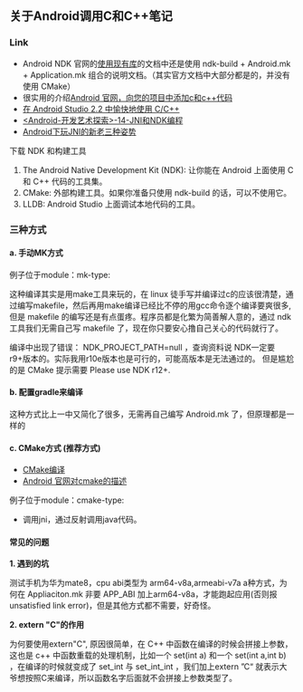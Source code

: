 ## 关于Android调用C和C++笔记

### Link
- Android NDK 官网的[使用现有库](https://developer.android.com/ndk/guides/libs.html)的文档中还是使用  ndk-build + Android.mk + Application.mk 组合的说明文档。（其实官方文档中大部分都是的，并没有使用 CMake）
- 很实用的介绍[Android 官网，向您的项目中添加c和c++代码](https://developer.android.com/studio/projects/add-native-code.html?hl=zh-cn)
- [在 Android Studio 2.2 中愉快地使用 C/C++](http://wl9739.github.io/2016/09/21/%E5%9C%A8-Android-Studio-2-2-%E4%B8%AD%E6%84%89%E5%BF%AB%E5%9C%B0%E4%BD%BF%E7%94%A8-C-C-md/)
- [<Android-开发艺术探索>-14-JNI和NDK编程](http://szysky.com/2016/08/26/%E3%80%8AAndroid-%E5%BC%80%E5%8F%91%E8%89%BA%E6%9C%AF%E6%8E%A2%E7%B4%A2%E3%80%8B-14-JNI%E5%92%8CNDK%E7%BC%96%E7%A8%8B/)
- [Android下玩JNI的新老三种姿势](http://blog.csdn.net/mabeijianxi/article/details/68525164)

下载 NDK 和构建工具
1. The Android Native Development Kit (NDK): 让你能在 Android 上面使用 C 和 C++ 代码的工具集。
2. CMake: 外部构建工具。如果你准备只使用 ndk-build 的话，可以不使用它。
3. LLDB: Android Studio 上面调试本地代码的工具。

### 三种方式
#### a. 手动MK方式
例子位于module：mk-type:

这种编译其实是用make工具来玩的，在 linux 徒手写并编译过c的应该很清楚，通过编写makefile，然后再用make编译已经比不停的用gcc命令逐个编译要爽很多,但是 makefile 的编写还是有点蛋疼。程序员都是化繁为简善解人意的，通过 ndk 工具我们无需自己写 makefile 了，现在你只要安心撸自己关心的代码就行了。

编译中出现了错误： 
NDK_PROJECT_PATH=null ，查询资料说 NDK一定要r9+版本的。实际我用r10e版本也是可行的，可能高版本是无法通过的。
但是尴尬的是 CMake 提示需要 Please use NDK r12+.

#### b. 配置gradle来编译
这种方式比上一中又简化了很多，无需再自己编写 Android.mk 了，但原理都是一样的

#### c. CMake方式 (推荐方式)
- [CMake编译](http://www.jianshu.com/p/6332418b12b1)
- [Android 官网对cmake的描述](https://developer.android.com/ndk/guides/cmake.html)

例子位于module：cmake-type:
- 调用jni，通过反射调用java代码。

#### 常见的问题
**1. 遇到的坑**

测试手机为华为mate8，cpu abi类型为 arm64-v8a,armeabi-v7a
a种方式，为何在 Appliaciton.mk 非要 APP_ABI 加上arm64-v8a，才能跑起应用(否则报 unsatisfied link
 error)，但是其他方式都不需要，好奇怪。

**2. extern "C"的作用**

为何要使用extern"C",
原因很简单，在 C++ 中函数在编译的时候会拼接上参数，这也是 c++ 中函数重载的处理机制，比如一个 set(int a) 和一个 set(int a,int b) ，在编译的时候就变成了 set_int 与 set_int_int ，我们加上extern ”C“ 就表示大爷想按照C来编译，所以函数名字后面就不会拼接上参数类型了。